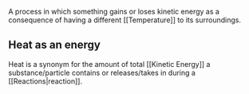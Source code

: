 A process in which something gains or loses kinetic energy as a consequence of having a different [[Temperature]] to its surroundings.

## Heat as an energy
Heat is a synonym for the amount of total [[Kinetic Energy]] a substance/particle contains or releases/takes in during a [[Reactions|reaction]].